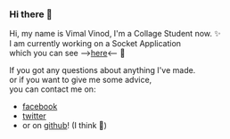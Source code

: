 ### Hi there 👋

<!--
**Dalekvim/Dalekvim** is a ✨ _special_ ✨ repository because its `README.md` (this file) appears on your GitHub profile.

Here are some ideas to get you started:

- 🔭 I’m currently working on ...
- 🌱 I’m currently learning ...
- 👯 I’m looking to collaborate on ...
- 🤔 I’m looking for help with ...
- 💬 Ask me about ...
- 📫 How to reach me: ...
- 😄 Pronouns: ...
- ⚡ Fun fact: ...
-->

Hi, my name is Vimal Vinod, I'm a Collage Student now. ✨<br>
I am currently working on a Socket Application<br>
which you can see
--><a href="https://github.com/Dalekvim/SocketChatApp">here</a><-- 🌱<br>

If you got any questions about anything I've made.<br>
or if you want to give me some advice,<br>
you can contact me on:
<ul>
  <li><a href="https://www.facebook.com/dalekvim">facebook</a></li>
  <li><a href="https://twitter.com/dalekvim">twitter<a></li>
  <li>or on <a href="https://github.com/Dalekvim">github</a>! (I think 🤔)</li>
</ul>
